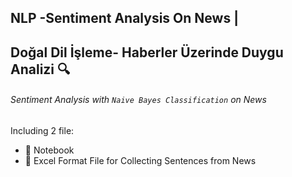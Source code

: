## NLP -Sentiment Analysis On News | 
## Doğal Dil İşleme- Haberler Üzerinde Duygu Analizi 🔍

###### *Sentiment Analysis with `Naive Bayes Classification` on News* 
Including 2 file:
- 📁 Notebook
- 📁 Excel Format File for Collecting Sentences from News
